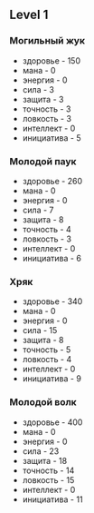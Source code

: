 ## Level 1

### Могильный жук
* здоровье - 150
* мана - 0
* энергия - 0
* сила - 3
* защита - 3
* точность - 3
* ловкость - 3
* интеллект - 0
* инициатива - 5

### Молодой паук
* здоровье - 260
* мана - 0
* энергия - 0
* сила - 7
* защита - 8
* точность - 4
* ловкость - 3
* интеллект - 0
* инициатива - 6

### Хряк
* здоровье - 340
* мана - 0
* энергия - 0
* сила - 15
* защита - 8
* точность - 5
* ловкость - 4
* интеллект - 0
* инициатива - 9

### Молодой волк
* здоровье - 400
* мана - 0
* энергия - 0
* сила - 23
* защита - 18
* точность - 14
* ловкость - 15
* интеллект - 0
* инициатива - 11
